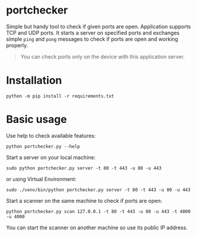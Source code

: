 # portchecker

Simple but handy tool to check if given ports are open.
Application supports TCP and UDP ports. It starts a server on specified ports and exchanges
simple `ping` and `pong` messages to check if ports are open and working properly.

> You can check ports only on the device with this application server.

# Installation

```commandline
python -m pip install -r requirements.txt
```

# Basic usage

Use help to check available features:

```commandline
python portchecker.py --help
```

Start a server on your local machine:

```commandline
sudo python portchecker.py server -t 80 -t 443 -u 80 -u 443
```

or using Virtual Environment:

```commandline
sudo ./venv/bin/python portchecker.py server -t 80 -t 443 -u 80 -u 443
```

Start a scanner on the same machine to check if ports are open:

```commandline
python portchecker.py scan 127.0.0.1 -t 80 -t 443 -u 80 -u 443 -t 4000 -u 4000
```

You can start the scanner on another machine so use its public IP address.